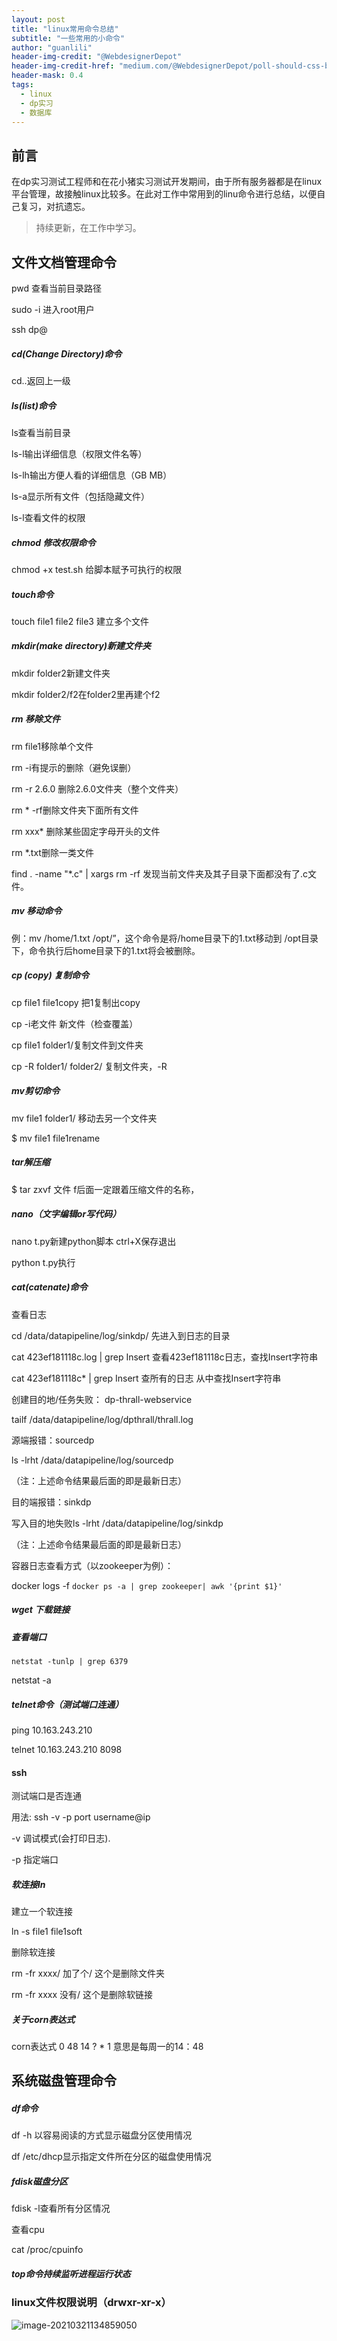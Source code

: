 ```yaml
---
layout: post
title: "linux常用命令总结"
subtitle: "一些常用的小命令"
author: "guanlili"
header-img-credit: "@WebdesignerDepot"
header-img-credit-href: "medium.com/@WebdesignerDepot/poll-should-css-become-more-like-a-programming-language-c74eb26a4270"
header-mask: 0.4
tags:
  - linux
  - dp实习
  - 数据库
---
```


## 前言

在dp实习测试工程师和在花小猪实习测试开发期间，由于所有服务器都是在linux平台管理，故接触linux比较多。在此对工作中常用到的linu命令进行总结，以便自己复习，对抗遗忘。

> 持续更新，在工作中学习。

## 文件文档管理命令

pwd 查看当前目录路径

sudo -i 进入root用户

ssh dp@

##### cd(Change Directory)命令

cd..返回上一级

##### ls(list)命令

ls查看当前目录

ls-l输出详细信息（权限文件名等）

ls-lh输出方便人看的详细信息（GB MB）

ls-a显示所有文件（包括隐藏文件）

ls-l查看文件的权限

##### chmod 修改权限命令

chmod +x test.sh 给脚本赋予可执行的权限

##### touch命令

touch file1 file2 file3 建立多个文件

##### mkdir(make directory)新建文件夹

mkdir folder2新建文件夹

mkdir folder2/f2在folder2里再建个f2

##### rm 移除文件

rm file1移除单个文件

rm -i有提示的删除（避免误删）

rm -r 2.6.0 删除2.6.0文件夹（整个文件夹）

rm * -rf删除文件夹下面所有文件

 rm  xxx* 删除某些固定字母开头的文件

 rm   *.txt删除一类文件 

find . -name "*.c" | xargs rm -rf 发现当前文件夹及其子目录下面都没有了.c文件。

##### mv 移动命令

例：mv /home/1.txt /opt/”，这个命令是将/home目录下的1.txt移动到 /opt目录下，命令执行后home目录下的1.txt将会被删除。

##### cp (copy) 复制命令

cp file1 file1copy 把1复制出copy

cp -i老文件 新文件（检查覆盖）

cp file1 folder1/复制文件到文件夹

cp -R folder1/ folder2/ 复制文件夹，-R

##### mv剪切命令

mv file1 folder1/ 移动去另一个文件夹

$ mv  file1 file1rename

##### tar解压缩

$ tar zxvf 文件 f后面一定跟着压缩文件的名称，

##### nano（文字编辑or写代码）

nano t.py新建python脚本 ctrl+X保存退出

python t.py执行

##### cat(catenate)命令

查看日志

cd /data/datapipeline/log/sinkdp/ 先进入到日志的目录

cat 423ef181118c.log | grep Insert 查看423ef181118c日志，查找Insert字符串

cat 423ef181118c* | grep Insert 查所有的日志 从中查找Insert字符串

创建目的地/任务失败：   dp-thrall-webservice

tailf  /data/datapipeline/log/dpthrall/thrall.log

源端报错：sourcedp

ls -lrht /data/datapipeline/log/sourcedp

（注：上述命令结果最后面的即是最新日志）

目的端报错：sinkdp

写入目的地失败ls -lrht /data/datapipeline/log/sinkdp

（注：上述命令结果最后面的即是最新日志）

容器日志查看方式（以zookeeper为例）：

docker logs -f `docker ps -a | grep zookeeper| awk '{print $1}'`

##### wget 下载链接

##### 查看端口

```
netstat -tunlp | grep 6379
```
netstat -a

##### telnet命令（测试端口连通）

ping 10.163.243.210

telnet 10.163.243.210 8098

#### ssh

测试端口是否连通

用法: ssh -v -p port username@ip

-v 调试模式(会打印日志).

-p 指定端口
##### 软连接ln

建立一个软连接

ln -s file1  file1soft

删除软连接

rm -fr xxxx/ 加了个/ 这个是删除文件夹

rm -fr xxxx 没有/ 这个是删除软链接

##### 关于corn表达式

corn表达式 0 48 14 ? * 1 意思是每周一的14：48

## 系统磁盘管理命令

##### df命令

df -h 以容易阅读的方式显示磁盘分区使用情况

df /etc/dhcp显示指定文件所在分区的磁盘使用情况

##### fdisk磁盘分区

fdisk -l查看所有分区情况

查看cpu

cat /proc/cpuinfo

##### top命令持续监听进程运行状态

### linux文件权限说明（drwxr-xr-x）

![image-20210321134859050](https://cdn.jsdelivr.net/gh/guanlili/PictureBed/img/didimac20210321134859.png)